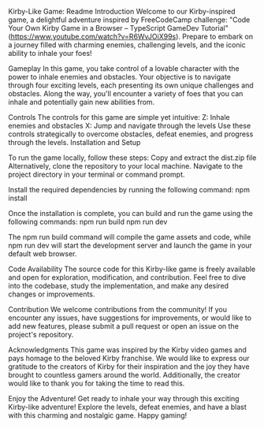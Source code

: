Kirby-Like Game: Readme
Introduction
Welcome to our Kirby-inspired game, a delightful adventure inspired by FreeCodeCamp challenge: "Code Your Own Kirby Game in a Browser – TypeScript GameDev Tutorial" (https://www.youtube.com/watch?v=R6WvJOiX99s). Prepare to embark on a journey filled with charming enemies, challenging levels, and the iconic ability to inhale your foes!

Gameplay
In this game, you take control of a lovable character with the power to inhale enemies and obstacles. Your objective is to navigate through four exciting levels, each presenting its own unique challenges and obstacles. Along the way, you'll encounter a variety of foes that you can inhale and potentially gain new abilities from.

Controls
The controls for this game are simple yet intuitive:
Z: Inhale enemies and obstacles
X: Jump and navigate through the levels
Use these controls strategically to overcome obstacles, defeat enemies, and progress through the levels.
Installation and Setup

To run the game locally, follow these steps:
Copy and extract the dist.zip file 
Alternatively, clone the repository to your local machine.
Navigate to the project directory in your terminal or command prompt.

Install the required dependencies by running the following command:
npm install

Once the installation is complete, you can build and run the game using the following commands:
npm run build
npm run dev

The npm run build command will compile the game assets and code, while npm run dev will start the development server and launch the game in your default web browser.

Code Availability
The source code for this Kirby-like game is freely available and open for exploration, modification, and contribution. Feel free to dive into the codebase, study the implementation, and make any desired changes or improvements.

Contribution
We welcome contributions from the community! If you encounter any issues, have suggestions for improvements, or would like to add new features, please submit a pull request or open an issue on the project's repository.

Acknowledgments
This game was inspired by the Kirby video games and pays homage to the beloved Kirby franchise. We would like to express our gratitude to the creators of Kirby for their inspiration and the joy they have brought to countless gamers around the world. Additionally, the creator would like to thank you for taking the time to read this.

Enjoy the Adventure!
Get ready to inhale your way through this exciting Kirby-like adventure! Explore the levels, defeat enemies, and have a blast with this charming and nostalgic game. Happy gaming!

